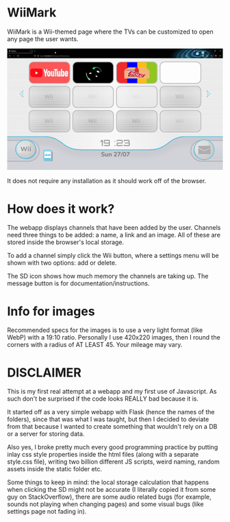 
# WiiMark

WiiMark is a Wii-themed page where the TVs can be customized to open any page the user wants.

![](static/show.gif)

It does not require any installation as it should work off of the browser.

# How does it work?

The webapp displays channels that have been added by the user. Channels need three things to be added: a name, a link and an image. All of these are stored inside the browser's local storage.

To add a channel simply click the Wii button, where a settings menu will be shown with two options: add or delete.

The SD icon shows how much memory the channels are taking up. The message button is for documentation/instructions.

# Info for images

Recommended specs for the images is to use a very light format (like WebP) with a 19:10 ratio. Personally I use 420x220 images, then I round the corners with a radius of AT LEAST 45. Your mileage may vary.

# DISCLAIMER

This is my first real attempt at a webapp and my first use of Javascript. As such don't be surprised if the code looks REALLY bad because it is.

It started off as a very simple webapp with Flask (hence the names of the folders), since that was what I was taught, but then I decided to deviate from that because I wanted to create something that wouldn't rely on a DB or a server for storing data.

Also yes, I broke pretty much every good programming practice by putting inlay css style properties inside the html files (along with a separate style.css file), writing two billion different JS scripts, weird naming, random assets inside the static folder etc.

Some things to keep in mind: the local storage calculation that happens when clicking the SD might not be accurate (I literally copied it from some guy on StackOverflow), there are some audio related bugs (for example, sounds not playing when changing pages) and some visual bugs (like settings page not fading in).
